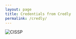 ```yaml
---
layout: page
title: Credentials from Credly 
permalink: /credly/
---
```


![CISSP](https://www.credly.com/badges/a2bf18d2-17ca-4f3f-9bca-83d088d751dc/public_url)

